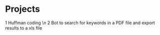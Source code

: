 # Projects

1 Huffman coding \n
2 Bot to search for keywords in a PDF file and export results to a xls file
